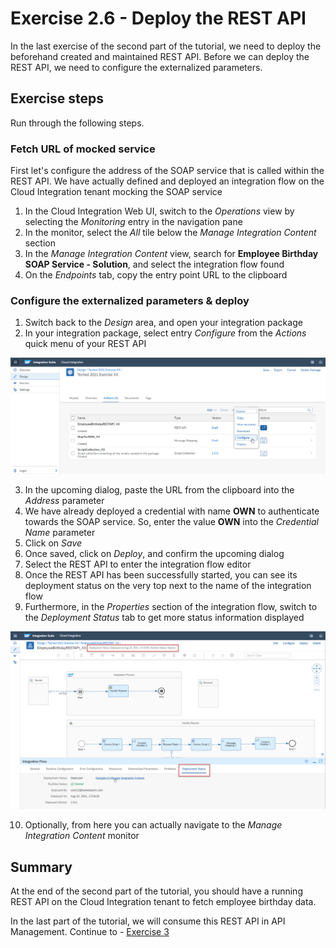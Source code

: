 # Exercise 2.6 - Deploy the REST API

In the last exercise of the second part of the tutorial, we need to deploy the beforehand created and maintained REST API. Before we can deploy the REST API, we need to configure the externalized parameters.

## Exercise steps

Run through the following steps.

### Fetch URL of mocked service
First let's configure the address of the SOAP service that is called within the REST API. We have actually defined and deployed an integration flow on the Cloud Integration tenant mocking the SOAP service
1. In the Cloud Integration Web UI, switch to the *Operations* view by selecting the *Monitoring* entry in the navigation pane
2. In the monitor, select the *All* tile below the *Manage Integration Content* section
4. In the *Manage Integration Content* view, search for **Employee Birthday SOAP Service - Solution**, and select the integration flow found
5. On the *Endpoints* tab, copy the entry point URL to the clipboard

### Configure the externalized parameters & deploy
1. Switch back to the *Design* area, and open your integration package
2. In your integration package, select entry *Configure* from the *Actions* quick menu of your REST API

![Configure REST API](/exercises/ex2/images/CI_Configure&DeployRESTAPI.png)

3. In the upcoming dialog, paste the URL from the clipboard into the *Address* parameter
4. We have already deployed a credential with name **OWN** to authenticate towards the SOAP service. So, enter the value **OWN** into the *Credential Name* parameter
5. Click on *Save*
6. Once saved, click on *Deploy*, and confirm the upcoming dialog
7. Select the REST API to enter the integration flow editor
8. Once the REST API has been successfully started, you can see its deployment status on the very top next to the name of the integration flow
9. Furthermore, in the *Properties* section of the integration flow, switch to the *Deployment Status* tab to get more status information displayed

![Deployment status REST API](/exercises/ex2/images/CI_DeploymentStatus.png)

10. Optionally, from here you can actually navigate to the *Manage Integration Content* monitor

## Summary

At the end of the second part of the tutorial, you should have a running REST API on the Cloud Integration tenant to fetch employee birthday data.

In the last part of the tutorial, we will consume this REST API in API Management. Continue to - [Exercise 3](/exercises/ex3)
